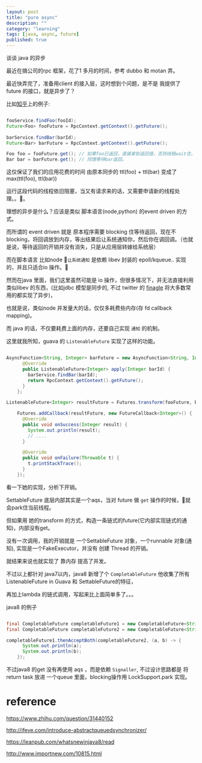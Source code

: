 ```yaml
---
layout: post
title: "pure async"
description: ""
category: "learning"
tags: [java, async, future]
published: true
---
```


谈谈 java 的异步

最近在搞公司的rpc 框架，花了1 多月的时间，参考 dubbo 和 motan 弄。

最近快弄完了，准备用client 的接入层，这时想到个问题，是不是 我提供了 future 的接口，就是异步了？

比如[知乎](https://www.zhihu.com/question/31440152)上的例子:


```java

fooService.findFoo(fooId); 
Future<Foo> fooFuture = RpcContext.getContext().getFuture(); 
 
barService.findBar(barId); 
Future<Bar> barFuture = RpcContext.getContext().getFuture(); 

Foo foo = fooFuture.get(); // 如果foo已返回，直接拿到返回值，否则线程wait住，等待foo返回后，线程会被notify唤醒。
Bar bar = barFuture.get(); // 同理等待bar返回。


```

这仅保证了我们的应用花费的时间 由原本同步的 ttl(foo) + ttl(bar) 变成了 max(ttl(foo), ttl(bar))

运行这段代码的线程依旧阻塞，当又有请求来的话，又需要申请新的线程处理。。。

理想的异步是什么？应该是类似 脚本语言(node,python) 的event driven 的方式。

而所谓的 event driven 就是 原本程序需要 blocking 住等待返回，现在不blocking，将回调放到内存，等出结果后让系统通知你，然后你在调回调。（也就是说，等待返回的开销并没有消失，只是从应用层转嫁给系统层）

而在脚本语言 比如node `让系统通知` 是依赖 libev 封装的 epoll/kqueue.. 实现的，并且只适合io 操作。

然而在java 里面，我们这里虽然可能是 io 操作，但很多情况下，并无法直接利用 类似libev 的东西，(比如jdbc 模型是同步的, 不过 twitter 的 [finagle](https://github.com/twitter/finagle) 将大多数常用的都实现了异步)，

也就是说，类似node 并发量大的话，仅仅多耗费些内存(存 fd callback mapping)。

而 java 的话，不仅要耗费上面的内存，还要自己实现 `通知` 的机制。

这里就我所知，guava 的 `ListenableFuture` 实现了这样的功能。

```java

AsyncFunction<String, Integer> barFuture = new AsyncFunction<String, Integer>() {
      @Override
      public ListenableFuture<Integer> apply(Integer barId) {
        barService.findBar(barId);
        return RpcContext.getContext().getFuture();
      }
    };

ListenableFuture<Integer> resultFuture = Futures.transform(fooFuture, barFuture);

    Futures.addCallback(resultFuture, new FutureCallback<Integer>() {
      @Override
      public void onSuccess(Integer result) {
        System.out.println(result);
        // ....
      }

      @Override
      public void onFailure(Throwable t) {
        t.printStackTrace();
      }
    });
```

看一下她的实现，分析下开销。

SettableFuture 底层内部其实是一个aqs，当对 future 做 `get` 操作的时候，就会park住当前线程。

但如果用 她的transform 的方式，构造一条链式的future(它内部实现链式的通知)，内部没有get。

没有一次调用，我的开销就是 一个SettableFuture 对象，一个runnable 对象(通知), 实现是一个FakeExecutor，并没有 创建 Thread 的开销。 

就结果来说也就实现了 靠内存 提高了并发。


不过以上都针对 java7以内，java8 新增了个 `CompletableFuture` 他收集了所有ListenableFuture in Guava 和 SettableFuture的特征，

再加上lambda 的链式调用，写起来比上面简单多了。。。

java8 的例子

```java

final CompletableFuture completableFuture1 = new CompletableFuture<String>();
final CompletableFuture completableFuture2 = new CompletableFuture<String>();

completableFuture1.thenAcceptBoth(completableFuture2, (a, b) -> {
      System.out.println(a);
      System.out.println(b);
    });
```

不过java8 的get 没有再使用 aqs ，而是依赖 `Signaller`, 不过设计思路都是 将return
task 放进 一个queue 里面，blocking操作用 LockSupport.park 实现。


# reference

https://www.zhihu.com/question/31440152

http://ifeve.com/introduce-abstractqueuedsynchronizer/

https://leanpub.com/whatsnewinjava8/read

http://www.importnew.com/10815.html

